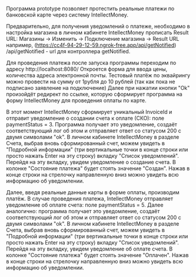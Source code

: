 Программа prototype позволяет протестить реальные платежи 
по банковской карте через систему IntellectMoney.

Предварительно, для получения уведомлений о платеже, необходимо в настройка магазина
в личном кабинете IntellectMoney прописать Result URL:
Магазины -> Изменить -> Подключение магазина -> Result URL 
например, (https://cc4f-94-29-12-59.ngrok-free.app/api/getNotified)
/api/getNotified - url для контроллера getNotified.

Для проведения платежа после запуска программы переходим по адресу http://localhost:8080/
Откроется форма для ввода цены, количества адреса электронной почты.
Тестовый платёж по эквайрингу можно провести на сумму от 1рубля до 10 рублей 
(так как пока не подписано заявление на подключение)
Далее при нажатии кнопки "Ok" произойдёт редирект по ссылке, которую сформирует программа на форму
IntellectMoney для проведения оплаты по карте.

В этот момент IntellectMoney сформирует уникальный InvoiceId и отправит уведомление о 
создании счета к оплате (СКО): поле paymentStatus = 3.
Программа получает это уведомление, создаёт соответствующий лог об этом и отправляет 
ответ со статусом 200 с двумя символами "ok".
В личном кабинете IntellectMoney в разделе Счета, выбрав вновь сформированный счет,
можем увидеть в "Подробной информации" (три вертикальные точки в конце строки или просто нажать Enter 
на эту строку) вкладку "Список уведомлений". Перейдя на эту вкладку, увидем уведомление о создание счета.
В колонке "Состояние платежа" будет стоять значение "Создан".
Нажав в конце строки на стрелочку направленную вниз можно увидеть всю информацию об уведомлении.

Далее, введя реальные данные карты в форме оплаты, производим платёж.
В случае проведения платежа, IntellectMoney отправляет уведомление об оплате счета: поле paymentStatus = 5.
Далее аналогично:
программа получает это уведомление, создаёт соответствующий лог об этом и отправляет
ответ со статусом 200 с двумя символами "ok".
В личном кабинете IntellectMoney в разделе Счета, выбрав вновь сформированный счет,
можем увидеть в "Подробной информации" (три вертикальные точки в конце строки или просто нажать Enter
на эту строку) вкладку "Список уведомлений". Перейдя на эту вкладку, увидем уведомление об оплате счета.
В колонке "Состояние платежа" будет стоять значение "Оплачен".
Нажав в конце строки на стрелочку направленную вниз можно увидеть всю информацию об уведомлении.


